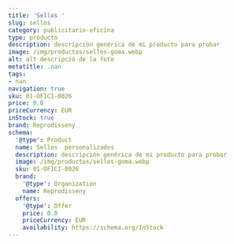 ```yaml
---
title: 'Sellos '
slug: sellos
category: publicitario-oficina
type: producto
description: descripción genérica de mi producto para probar
image: /img/productos/sellos-goma.webp
alt: alt descripció de la foto
metatitle: .nan
tags:
- nan
navigation: true
sku: 01-OFICI-0026
price: 0.0
priceCurrency: EUR
inStock: true
brand: Reprodisseny
schema:
  '@type': Product
  name: Sellos  personalizados
  description: descripción genérica de mi producto para probar
  image: /img/productos/sellos-goma.webp
  sku: 01-OFICI-0026
  brand:
    '@type': Organization
    name: Reprodisseny
  offers:
    '@type': Offer
    price: 0.0
    priceCurrency: EUR
    availability: https://schema.org/InStock
---
```

